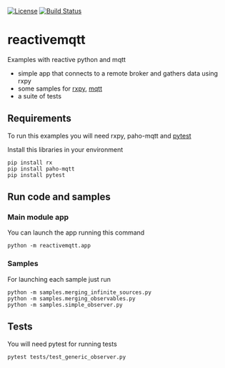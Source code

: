 [![License](https://img.shields.io/github/license/jbarbadillo/reactivemqtt.svg)](https://github.com/jbarbadillo/reactivemqtt/blob/master/LICENSE)
[![Build Status](https://travis-ci.org/jbarbadillo/reactivemqtt.svg?branch=master)](https://travis-ci.org/jbarbadillo/reactivemqtt)


# reactivemqtt

Examples with reactive python and mqtt
* simple app that connects to a remote broker and gathers data using rxpy
* some samples for [rxpy](https://github.com/ReactiveX/RxPY), [mqtt](https://pypi.org/project/paho-mqtt/)
* a suite of tests

## Requirements

To run this examples you will need rxpy, paho-mqtt and [pytest](https://docs.pytest.org/en/latest/)

Install this libraries in your environment

    pip install rx
    pip install paho-mqtt
    pip install pytest

## Run code and samples

### Main module app

You can launch the app running this command

    python -m reactivemqtt.app

### Samples

For launching each sample just run
 
    python -m samples.merging_infinite_sources.py
    python -m samples.merging_observables.py
    python -m samples.simple_observer.py
    
## Tests

You will need pytest for running tests

    pytest tests/test_generic_observer.py
